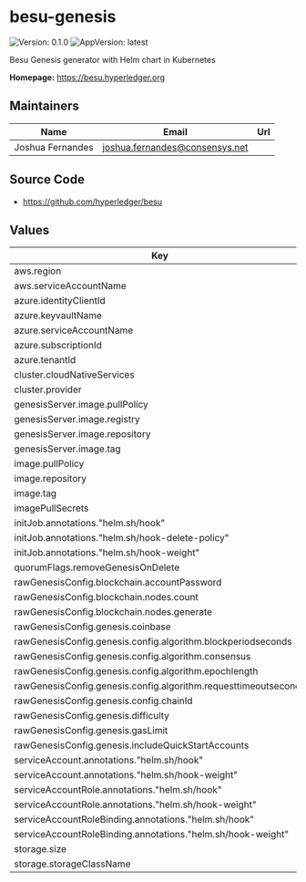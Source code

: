# besu-genesis

![Version: 0.1.0](https://img.shields.io/badge/Version-0.1.0-informational?style=flat-square) ![AppVersion: latest](https://img.shields.io/badge/AppVersion-latest-informational?style=flat-square)

Besu Genesis generator with Helm chart in Kubernetes

**Homepage:** <https://besu.hyperledger.org>

## Maintainers

| Name | Email | Url |
| ---- | ------ | --- |
| Joshua Fernandes | <joshua.fernandes@consensys.net> |  |

## Source Code

* <https://github.com/hyperledger/besu>

## Values

| Key | Type | Default | Description |
|-----|------|---------|-------------|
| aws.region | string | `"ap-southeast-2"` |  |
| aws.serviceAccountName | string | `"quorum-sa"` |  |
| azure.identityClientId | string | `"azure-clientId"` |  |
| azure.keyvaultName | string | `"azure-keyvault"` |  |
| azure.serviceAccountName | string | `"quorum-sa"` |  |
| azure.subscriptionId | string | `"azure-subscriptionId"` |  |
| azure.tenantId | string | `"azure-tenantId"` |  |
| cluster.cloudNativeServices | bool | `false` |  |
| cluster.provider | string | `"local"` |  |
| genesisServer.image.pullPolicy | string | `"IfNotPresent"` |  |
| genesisServer.image.registry | string | `"docker.io"` |  |
| genesisServer.image.repository | string | `"nginx"` |  |
| genesisServer.image.tag | string | `"1.29.0-alpine"` |  |
| image.pullPolicy | string | `"IfNotPresent"` |  |
| image.repository | string | `"ghcr.io/settlemint/quorum-genesis-tool"` |  |
| image.tag | string | `"sha-49c40f5"` |  |
| imagePullSecrets | list | `[]` |  |
| initJob.annotations."helm.sh/hook" | string | `"pre-install"` |  |
| initJob.annotations."helm.sh/hook-delete-policy" | string | `"hook-succeeded"` |  |
| initJob.annotations."helm.sh/hook-weight" | string | `"-10"` |  |
| quorumFlags.removeGenesisOnDelete | bool | `true` |  |
| rawGenesisConfig.blockchain.accountPassword | string | `"password"` |  |
| rawGenesisConfig.blockchain.nodes.count | int | `1` |  |
| rawGenesisConfig.blockchain.nodes.generate | bool | `true` |  |
| rawGenesisConfig.genesis.coinbase | string | `"0x0000000000000000000000000000000000000000"` |  |
| rawGenesisConfig.genesis.config.algorithm.blockperiodseconds | int | `2` |  |
| rawGenesisConfig.genesis.config.algorithm.consensus | string | `"qbft"` |  |
| rawGenesisConfig.genesis.config.algorithm.epochlength | int | `30000` |  |
| rawGenesisConfig.genesis.config.algorithm.requesttimeoutseconds | int | `65` |  |
| rawGenesisConfig.genesis.config.chainId | int | `53771311147` |  |
| rawGenesisConfig.genesis.difficulty | string | `"0x1"` |  |
| rawGenesisConfig.genesis.gasLimit | string | `"9007199254740991"` |  |
| rawGenesisConfig.genesis.includeQuickStartAccounts | bool | `false` |  |
| serviceAccount.annotations."helm.sh/hook" | string | `"pre-install,pre-delete,post-delete"` |  |
| serviceAccount.annotations."helm.sh/hook-weight" | string | `"-11"` |  |
| serviceAccountRole.annotations."helm.sh/hook" | string | `"pre-install,pre-delete,post-delete"` |  |
| serviceAccountRole.annotations."helm.sh/hook-weight" | string | `"-12"` |  |
| serviceAccountRoleBinding.annotations."helm.sh/hook" | string | `"pre-install,pre-delete,post-delete"` |  |
| serviceAccountRoleBinding.annotations."helm.sh/hook-weight" | string | `"-11"` |  |
| storage.size | string | `"1Gi"` |  |
| storage.storageClassName | string | `""` |  |
